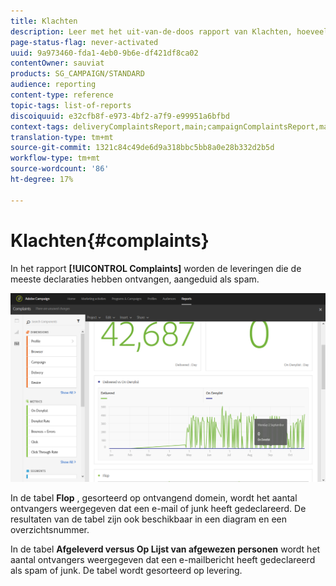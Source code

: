 ```yaml
---
title: Klachten
description: Leer met het uit-van-de-doos rapport van Klachten, hoeveel tijd de levering als spam werd verklaard.
page-status-flag: never-activated
uuid: 9a973460-fda1-4eb0-9b6e-df421df8ca02
contentOwner: sauviat
products: SG_CAMPAIGN/STANDARD
audience: reporting
content-type: reference
topic-tags: list-of-reports
discoiquuid: e32cfb8f-e973-4bf2-a7f9-e99951a6bfbd
context-tags: deliveryComplaintsReport,main;campaignComplaintsReport,main;programComplaintsReport,main
translation-type: tm+mt
source-git-commit: 1321c84c49de6d9a318bbc5bb8a0e28b332d2b5d
workflow-type: tm+mt
source-wordcount: '86'
ht-degree: 17%

---
```



# Klachten{#complaints}

In het rapport **[!UICONTROL Complaints]** worden de leveringen die de meeste declaraties hebben ontvangen, aangeduid als spam.

![](assets/delivery_reports_complaints.png)

In de tabel **Flop** , gesorteerd op ontvangend domein, wordt het aantal ontvangers weergegeven dat een e-mail of junk heeft gedeclareerd. De resultaten van de tabel zijn ook beschikbaar in een diagram en een overzichtsnummer.

In de tabel **Afgeleverd versus Op Lijst van afgewezen personen** wordt het aantal ontvangers weergegeven dat een e-mailbericht heeft gedeclareerd als spam of junk. De tabel wordt gesorteerd op levering.
